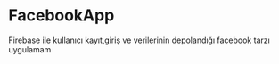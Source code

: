 # FacebookApp
Firebase ile kullanıcı kayıt,giriş ve verilerinin depolandığı facebook tarzı uygulamam

